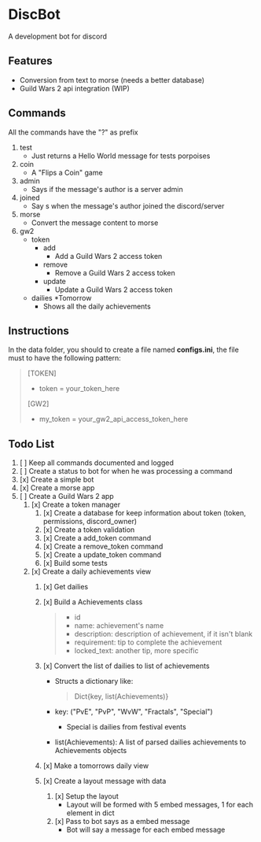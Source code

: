 
# DiscBot

A development bot for discord

## Features

- Conversion from text to morse (needs a better database)
- Guild Wars 2 api integration (WIP)

## Commands

All the commands have the "?" as prefix

1. test
   - Just returns a Hello World message for tests porpoises
2. coin
    - A "Flips a Coin" game
3. admin
    - Says if the message's author is a server admin
4. joined
    - Say     s when the message's author joined the discord/server
5. morse
    - Convert the message content to morse
6. gw2
    - token
        - add
            - Add a Guild Wars 2 access token
        - remove
            - Remove a Guild Wars 2 access token
        - update
            - Update a Guild Wars 2 access token
    - dailies *Tomorrow
        - Shows all the daily achievements

## Instructions

In the data folder, you should to create a file named **configs.ini**, the file must to have the following pattern:
> [TOKEN]
> - token = your_token_here
>  
> [GW2]
> - my_token = your_gw2_api_access_token_here

## Todo List

1. [ ] Keep all commands documented and logged
2. [ ] Create a status to bot for when he was processing a command
3. [x] Create a simple bot
4. [x] Create a morse app
5. [ ] Create a Guild Wars 2 app
    1. [x] Create a token manager
        1. [x] Create a database for keep information about token (token, permissions, discord_owner)
        2. [x] Create a token validation
        3. [x] Create a add_token command
        4. [x] Create a remove_token command
        5. [x] Create a update_token command
        6. [x] Build some tests
    2. [x] Create a daily achievements view
        1. [x] Get dailies
        2. [x] Build a Achievements class
            > - id
            > - name: achievement's name
            > - description: description of achievement, if it isn't blank
            > - requirement: tip to complete the achievement
            > - locked_text: another tip, more specific

        3. [x] Convert the list of dailies to list of achievements
            - Structs a dictionary like:
                > Dict{key, list(Achievements)}

            - key: ("PvE", "PvP", "WvW", "Fractals", "Special")
                - Special is dailies from festival events
            - list(Achievements): A list of parsed dailies achievements to Achievements objects

        4. [x] Make a tomorrows daily view

        5. [x] Create a layout message with data
            1. [x] Setup the layout
                - Layout will be formed with 5 embed messages, 1 for each element in dict
            2. [x] Pass to bot says as a embed message
                - Bot will say a message for each embed message
